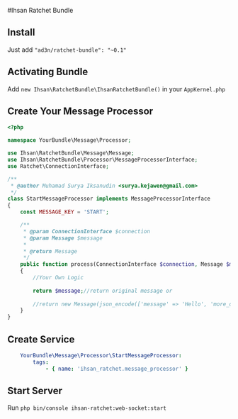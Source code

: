 #Ihsan Ratchet Bundle

## Install 

Just add ```"ad3n/ratchet-bundle": "~0.1"```

## Activating Bundle

Add ```new Ihsan\RatchetBundle\IhsanRatchetBundle()``` in your `AppKernel.php`

## Create Your Message Processor

```php
<?php

namespace YourBundle\Message\Processor;

use Ihsan\RatchetBundle\Message\Message;
use Ihsan\RatchetBundle\Processor\MessageProcessorInterface;
use Ratchet\ConnectionInterface;

/**
 * @author Muhamad Surya Iksanudin <surya.kejawen@gmail.com>
 */
class StartMessageProcessor implements MessageProcessorInterface
{
    const MESSAGE_KEY = 'START';

    /**
     * @param ConnectionInterface $connection
     * @param Message $message
     *
     * @return Message
     */
    public function process(ConnectionInterface $connection, Message $message): Message
    {
        //Your Own Logic
        
        return $message;//return original message or
        
        //return new Message(json_encode(['message' => 'Hello', 'more_data_to_expose' => $data]));
    }
}

```

## Create Service

```yaml
    YourBundle\Message\Processor\StartMessageProcessor:
        tags:
            - { name: 'ihsan_ratchet.message_processor' }
```

## Start Server

Run ```php bin/console ihsan-ratchet:web-socket:start```
